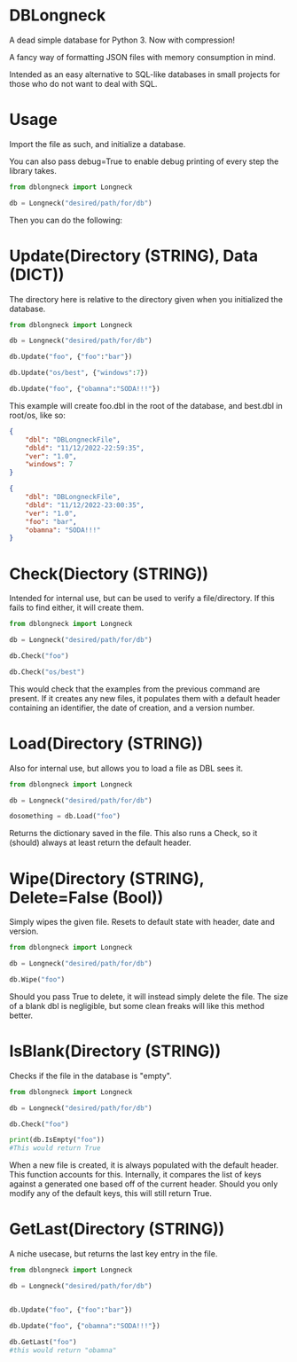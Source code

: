 # DBLongneck

A dead simple database for Python 3. Now with compression!

A fancy way of formatting JSON files with memory consumption in mind. 

Intended as an easy alternative to SQL-like databases in small projects for those who do not want to deal with SQL.

# Usage

Import the file as such, and initialize a database.

You can also pass debug=True to enable debug printing of every step the library takes.

```python
from dblongneck import Longneck

db = Longneck("desired/path/for/db")
```

Then you can do the following:

# Update(Directory (STRING), Data (DICT))

The directory here is relative to the directory given when you initialized the database. 

```python
from dblongneck import Longneck

db = Longneck("desired/path/for/db")

db.Update("foo", {"foo":"bar"})

db.Update("os/best", {"windows":7})

db.Update("foo", {"obamna":"SODA!!!"})
```

This example will create foo.dbl in the root of the database, and best.dbl in root/os, like so:

```json
{
    "dbl": "DBLongneckFile",
    "dbld": "11/12/2022-22:59:35",
    "ver": "1.0",
    "windows": 7
}

{
    "dbl": "DBLongneckFile",
    "dbld": "11/12/2022-23:00:35",
    "ver": "1.0",
    "foo": "bar",
    "obamna": "SODA!!!"
}
```

# Check(Diectory (STRING))

Intended for internal use, but can be used to verify a file/directory. If this fails to find either, it will create them.

```python
from dblongneck import Longneck

db = Longneck("desired/path/for/db")

db.Check("foo")

db.Check("os/best")
```

This would check that the examples from the previous command are present. If it creates any new files, it populates them with a default header containing an identifier, the date of creation, and a version number.

# Load(Directory (STRING))

Also for internal use, but allows you to load a file as DBL sees it.

```python
from dblongneck import Longneck

db = Longneck("desired/path/for/db")

dosomething = db.Load("foo")
```

Returns the dictionary saved in the file. This also runs a Check, so it (should) always at least return the default header.

# Wipe(Directory (STRING), Delete=False (Bool))

Simply wipes the given file. Resets to default state with header, date and version.

```python
from dblongneck import Longneck

db = Longneck("desired/path/for/db")

db.Wipe("foo")
```

Should you pass True to delete, it will instead simply delete the file. The size of a blank dbl is negligible, but some clean freaks will like this method better.

# IsBlank(Directory (STRING))

Checks if the file in the database is "empty". 

```python
from dblongneck import Longneck

db = Longneck("desired/path/for/db")

db.Check("foo")

print(db.IsEmpty("foo"))
#This would return True
```

When a new file is created, it is always populated with the default header. This function accounts for this. Internally, it compares the list of keys against a generated one based off of the current header. Should you only modify any of the default keys, this will still return True.

# GetLast(Directory (STRING))

A niche usecase, but returns the last key entry in the file.

```python
from dblongneck import Longneck

db = Longneck("desired/path/for/db")


db.Update("foo", {"foo":"bar"})

db.Update("foo", {"obamna":"SODA!!!"})

db.GetLast("foo")
#this would return "obamna" 
```
